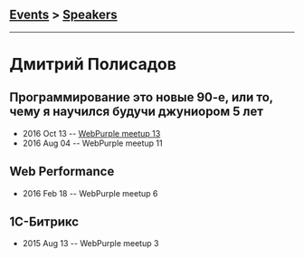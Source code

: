 ## [Events](../README.md) > [Speakers](../speakers.md)
---

# Дмитрий Полисадов

## Программирование это новые 90-е, или то, чему я научился будучи джуниором 5 лет
- 2016 Oct 13 -- [WebPurple meetup 13](https://www.youtube.com/watch?v=L20h-KSKi0A)    
- 2016 Aug 04 -- WebPurple meetup 11    
## Web Performance
- 2016 Feb 18 -- WebPurple meetup 6    
## 1С-Битрикс
- 2015 Aug 13 -- WebPurple meetup 3    
